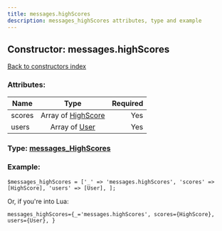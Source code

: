 ```yaml
---
title: messages.highScores
description: messages_highScores attributes, type and example
---
```

## Constructor: messages.highScores  
[Back to constructors index](index.md)



### Attributes:

| Name     |    Type       | Required |
|----------|:-------------:|---------:|
|scores|Array of [HighScore](../types/HighScore.md) | Yes|
|users|Array of [User](../types/User.md) | Yes|



### Type: [messages\_HighScores](../types/messages_HighScores.md)


### Example:

```
$messages_highScores = ['_' => 'messages.highScores', 'scores' => [HighScore], 'users' => [User], ];
```  

Or, if you're into Lua:  


```
messages_highScores={_='messages.highScores', scores={HighScore}, users={User}, }

```


